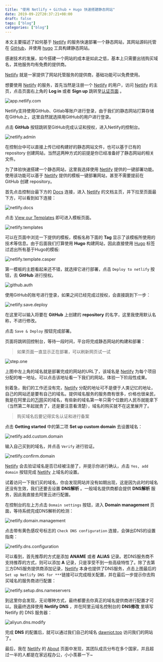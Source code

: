 ```yaml
---
title: "使用 Netlify + Github + Hugo 快速搭建静态网站"
date: 2019-09-22T20:37:21+08:00
draft: false
tags: ["blog"]
categories: ["blog"]
---
```


本文主要描述了如何基于 [Netlify](https://www.netlify.com/) 的服务快速部署一个静态网站，其网站源码托管在 [GitHub](https://github.com/)，并使用 [hugo](https://gohugo.io/) 工具构建静态网站。

感谢技术的发展，如今搭建一个网站的成本是如此之低，基本上只需要出钱购买域名，其他服务均有免费的提供商。

[Netlify](https://www.netlify.com/) 就是一家提供了网站托管服务的提供商，基础功能可以免费使用。

想要使用 [Netlify](https://www.netlify.com/) 的服务，首先当然是注册一个 [Netlify](https://www.netlify.com/) 的用户，访问 [Netlify](https://www.netlify.com/) 的主页，点击页面右上角的 **Log in** 或者 **Sign up** 跳转至[认证页面](https://app.netlify.com) 。  

![app.netlify.com](/img/host-static-website-using-netlify/app.netlify.com.png)  

Netlify支持使用GitHub、Gitlab等账户进行登录，由于我们的静态网站打算存储在GitHub上，这里自然就选择用GitHub的用户进行登录。  

点击 **GitHub** 按钮跳转至GitHub完成认证和授权，进入Netlify的控制台。

![netlify.admin](/img/host-static-website-using-netlify/netlify.admin.png)

在控制台中可以直接上传已经构建好的静态网站文件，也可以基于已有的 repository 创建网站，当然这两种方式的前提是你已经准备好了静态网站的相关文件。

为了体验快速搭建一个静态网站，这里我选择使用 [Netlify](https://www.netlify.com/) 提供的一键部署功能。使用该功能可以基于 [Netlify](https://www.netlify.com/) 提供的模板一键部署网站，甚至不需要提前在 GitHub 创建 repository。

首先点击控制台最下方的 [Docs](https://www.netlify.com/docs/) 连接，进入 [Netlify](https://www.netlify.com/) 的文档主页，并下拉至页面最下方，可以看到如下连接：

![netlify.docs](/img/host-static-website-using-netlify/netlify.docs.png)

点击 [View our Templates](https://templates.netlify.com/) 即可进入模板页面。

![netlify.templates](/img/host-static-website-using-netlify/netlify.templates.png)

可以在页面中浏览一下提供的模板，模板名称下面的 **Tag** 显示了该模板所使用的技术等信息。由于后面我们打算使用 **Hugo** 构建网站，因此直接使用 [Hugo](https://templates.netlify.com/tags/hugo) 标签过滤出所有基于Hugo的模板:

![netlify.template.casper](/img/host-static-website-using-netlify/netlify.template.casper.png)

第一模板的主题看起来还不错，就选择它进行部署，点击 `Deploy to netlify` 按钮，去 **GitHub** 进行授权。

![github.auth](/img/host-static-website-using-netlify/github.auth.png)

使用GitHub的账号进行登录，如果之间已经完成过授权，会直接跳到下一步：

![netlify.save.deploy](/img/host-static-website-using-netlify/netlify.save.deploy.png)

在这里可以输入将要在 **GitHub** 上创建的 **repository** 的名字，这里我使用默认名称，不进行修改。

点击 `Save & Deploy` 按钮完成部署。

页面将跳转回控制台，等待一段时间，平台将完成静态网站的构建和部署：

> 如果页面一直显示正在部署，可以刷新网页试一试

![step.one](/img/host-static-website-using-netlify/step.one.png)

上图中左上角的域名就是部署完成的网站的URL了，该域名是 [Netlify](https://www.netlify.com/) 为每个项目分配的唯一地址。可以点击该地址看一下我们的网站，体验一下阶段性成果。

别着急，我们的工作还没有完，[Netlify](https://www.netlify.com/) 分配的地址可不是便于人类记忆的地址，自己的网站还是要有自己的域名。提供域名服务的服务商有很多，价格也很亲民，我是在阿里云的[万网](https://wanwang.aliyun.com/)买的域名，有些新的域名第一年只需个位数的人民币就能拿下（当然第二年起就贵了，还是要注意看清楚），域名的购买就不在这里展开了。

> 购买域名后要记得实名认证和进行备案

点击 **Getting started** 中的第二项 **Set up custom domain** 去设置域名：

![netlify.add.custom.domain](/img/host-static-website-using-netlify/netlify.add.custom.domain.png)

输入自己买到的域名，并点击 `Verify` 进行验证。

![netlify.confirm.domain](/img/host-static-website-using-netlify/netlify.confirm.domain.png)

[Netlify](https://www.netlify.com/) 会去验证域名是否已经被注册了，并提示你进行确认，点击 `Yes, add domain` 按钮完成 [Netlify](https://www.netlify.com/) 上域名的设置。

试着访问一下我们买的域名，你会发现网站并没有如期出现，这是因为此时的域名还没有生效，我们还要去设置 **DNS解析** 。一般域名提供商都会提供 **DNS解析** 服务，因此我直接去阿里云进行配置。

在控制台的左上方点击 `Domain settings` 按钮，进入 **Domain management** 页面，等待系统完成DNS解析的检测：

![netlify.domain.management](/img/host-static-website-using-netlify/netlify.domain.management.png)

点击带有黄色感叹号标志的 `Check DNS configuration` 连接，会弹出DNS的设置指南：

![netlify.dns.configuration](/img/host-static-website-using-netlify/netlify.dns.configuration.png)

可以看到，首先推荐的方式是添加 **ANAME** 或者 **ALIAS** 记录。若DNS服务商不支持推荐的方式，则可以添加 **A** 记录，只是享受不到一些高级特性了。除了去第三方DNS服务提供商添加记录，[Netlify](https://www.netlify.com/) 本身也提供了DNS服务，点击上图最后的 `Set up Netlify DNS for ***`链接可以完成相关配置，并在最后一步提示你去购买域名的服务商进行配置：

![netlify.setup.dns.nameservers](/img/host-static-website-using-netlify/netlify.setup.dns.nameservers.png)

到这里你会发现，无论哪种方式，最终都要去你真正的域名提供商进行配置才可以。我最终选择使用 **Netlify DNS** ，并在阿里云域名控制台的 **DNS修改** 里填写 Netlify 的 DNS 服务器：

![aliyun.dns.modify](/img/host-static-website-using-netlify/aliyun.dns.modify.png)

完成 **DNS** 的配置后，就可以通过我们自己的域名 [dawniot.top](https://dawniot.top/) 访问我们的网站了。

最后，我在 [Netlify](https://www.netlify.com/) 的 [About](https://www.netlify.com/about/) 页面中发现，其团队成员分布在多个国家，并且超过一半的人都是在家远程办公，小小羡慕一下~
